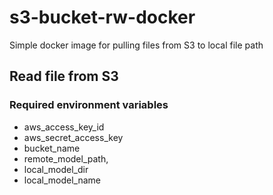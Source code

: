 # s3-bucket-rw-docker

Simple docker image for pulling files from S3 to local file path


## Read file from S3

### Required environment variables
- aws_access_key_id
- aws_secret_access_key
- bucket_name
- remote_model_path,
- local_model_dir
- local_model_name


